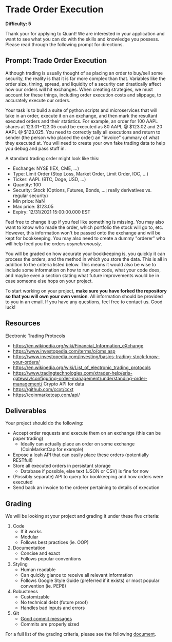 # Trade Order Execution

**Difficulty: 5**

Thank your for applying to Quant! We are interested in your application and want to see what you can do with the skills and knowledge you possess. Please read through the following prompt for directions.

## **Prompt: Trade Order Execution**
Although trading is usually thought of as placing an order to buy/sell some security, the reality is that it is far more complex than that. Variables like the order size, timing, spread, and liquidity of a security can drastically affect how our orders will hit exchanges. When creating strategies, we must account for these things, including order execution costs and slippage, to accurately execute our orders.

Your task is to build a suite of python scripts and microservices that will take in an order, execute it on an exchange, and then mark the resultant executed orders and their statistics. For example, an order for 100 AAPL shares at $123.01-$123.05 could be executed as 80 AAPL @ $123.02 and 20 AAPL @ $123.025. You need to correctly tally all executions and return to sender (the person who placed the order) an "invoice" summary of what they executed at. You will need to create your own fake trading data to help you debug and pass stuff in. 

A standard trading order might look like this:
- Exchange: NYSE (IEX, CME, ...)
- Type: Limit Order (Stop Loss, Market Order, Limit Order, IOC, ...)
- Ticker: AAPL (BTC, Doge, USD, ...)
- Quantity: 100 
- Security: Stock (Options, Futures, Bonds, ...; really derivatives vs. regular security)
- Min price: NaN
- Max price: $123.05
- Expiry: 12/31/2021 15:00:00.000 EST

Feel free to change it up if you feel like something is missing. You may also want to know who made the order, which portfolio the stock will go to, etc. However, this information won't be passed onto the exchange and will be kept for bookkeeping. You may also need to create a dummy "orderer" who will help feed you the orders *asynchronously*. 

You will be graded on how accurate your bookkeeping is, you quickly it can process the orders, and the method in which you store the data. This is all in addition to the criteria listed below. This means it would also be wise to include some information on how to run your code, what your code does, and maybe even a section stating what future improvements would be in case someone else hops on your project.

To start working on your project, **make sure you have forked the repository so that you will own your own version**. All information should be provided to you in an email. If you have any questions, feel free to contact us. Good luck!

## **Resources**
Electronic Trading Protocols
- https://en.wikipedia.org/wiki/Financial_Information_eXchange
- https://www.investopedia.com/terms/o/oms.asp
- https://www.investopedia.com/investing/basics-trading-stock-know-your-orders/
- https://en.wikipedia.org/wiki/List_of_electronic_trading_protocols
- https://www.tradingtechnologies.com/xtrader-help/eris-gateway/configuring-order-management/understanding-order-management/
Crypto API for data
- https://github.com/ccxt/ccxt
- https://coinmarketcap.com/api/

## **Deliverables**
Your project should do the following:
- Accept order requests and execute them on an exchange (this can be paper trading)
  - Ideally can actually place an order on some exchange (CoinMarketCap for example)
- Expose a leah API that can easily place these orders (potentially RESTful!)
- Store all executed orders in persistant storage
  - Database if possible, else text (JSON or CSV) is fine for now
- (Possibly separate) API to query for bookkeeping and how orders were executed
- Send back an invoice to the orderer pertaining to details of execution

## **Grading**
We will be looking at your project and grading it under these five criteria:
1. Code
   - If it works
   - Modular
   - Follows best practices (ie. OOP)
2. Documentation
   - Concise and exact
   - Follows popular conventions
3. Styling
   - Human readable
   - Can quickly glance to receive all relevant information
   - Follows Google Style Guide (preferred if it exists) or most popular convention (ie. PEP8)
4. Robustness
   - Customizable
   - No technical debt (future proof)
   - Handles bad inputs and errors
5. Git
   - [Good commit messages](https://cbea.ms/git-commit/#seven-rules)
   - Commits are properly sized

For a full list of the grading criteria, please see the following [document](https://docs.google.com/spreadsheets/d/16CqSJSlch7w9q4_ZTiydKGk0T01rgvIEcHHwqsI_KSo/edit?usp=sharing). 
